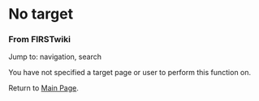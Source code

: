 

# No target

### From FIRSTwiki

Jump to: navigation, search

You have not specified a target page or user to perform this function on.

Return to [Main Page](/index.php/Main_Page "Main Page" ).

